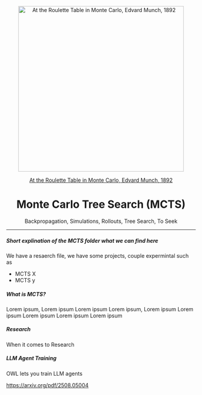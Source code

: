 <p align="center">
  <img src="https://upload.wikimedia.org/wikipedia/commons/1/1f/Edvard_Munch_-_At_the_Roulette_Table_in_Monte_Carlo_-_Google_Art_Project.jpg" alt="At the Roulette Table in Monte Carlo, Edvard Munch, 1892" width="440" />
</p>
<p align="center"><u>At the Roulette Table in Monte Carlo, Edvard Munch, 1892</u></p>

<h1 align="center">Monte Carlo Tree Search (MCTS)</h1>

<p align="center">
  Backpropagation, Simulations, Rollouts, Tree Search, To Seek
</p>

<hr />

<h5 align="left">Short explination of the MCTS folder what we can find here</h5>
<p align="left">
  We have a resaerch file, we have some projects, couple expermintal such as 
</p>

- MCTS X
- MCTS y

<h5 align="left">What is MCTS?</h5>
<p align="left">
  Lorem ipsum, Lorem ipsum Lorem ipsum Lorem ipsum, Lorem ipsum Lorem ipsum
  Lorem ipsum Lorem ipsum Lorem ipsum
</p>

<h5 align="left">Research </h5>
<p align="left">
  When it comes to Research
</p>

<h5 align="left">LLM Agent Training</h5>
<p align="left">
  OWL lets you train LLM agents
</p>

https://arxiv.org/pdf/2508.05004
